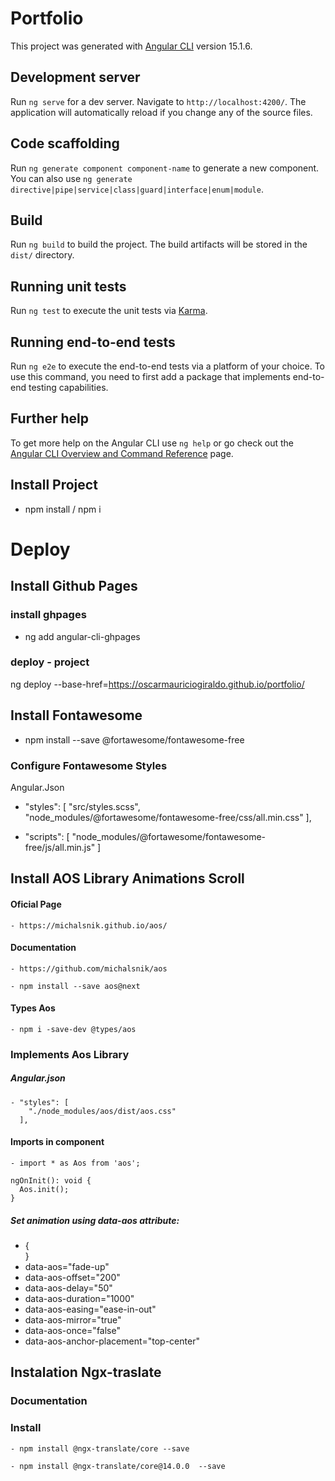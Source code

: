 # Portfolio

This project was generated with [Angular CLI](https://github.com/angular/angular-cli) version 15.1.6.

## Development server

Run `ng serve` for a dev server. Navigate to `http://localhost:4200/`. The application will automatically reload if you change any of the source files.

## Code scaffolding

Run `ng generate component component-name` to generate a new component. You can also use `ng generate directive|pipe|service|class|guard|interface|enum|module`.

## Build

Run `ng build` to build the project. The build artifacts will be stored in the `dist/` directory.

## Running unit tests

Run `ng test` to execute the unit tests via [Karma](https://karma-runner.github.io).

## Running end-to-end tests

Run `ng e2e` to execute the end-to-end tests via a platform of your choice. To use this command, you need to first add a package that implements end-to-end testing capabilities.

## Further help

To get more help on the Angular CLI use `ng help` or go check out the [Angular CLI Overview and Command Reference](https://angular.io/cli) page.


## Install Project

  - npm install / npm i


# Deploy
## Install Github Pages

  ### install ghpages

  - ng add angular-cli-ghpages
  ### deploy - project

  ng deploy --base-href=https://oscarmauriciogiraldo.github.io/portfolio/

## Install Fontawesome

  - npm install --save @fortawesome/fontawesome-free

  ### Configure Fontawesome Styles

  Angular.Json

  - "styles": [
    "src/styles.scss",
    "node_modules/@fortawesome/fontawesome-free/css/all.min.css"
  ],

  - "scripts": [
    "node_modules/@fortawesome/fontawesome-free/js/all.min.js"
  ]

## Install AOS Library Animations Scroll

  #### Oficial Page

    - https://michalsnik.github.io/aos/

  #### Documentation

    - https://github.com/michalsnik/aos

    - npm install --save aos@next

  #### Types Aos

    - npm i -save-dev @types/aos

  ### Implements Aos Library 

  ##### Angular.json

    - "styles": [
        "./node_modules/aos/dist/aos.css"
      ],

  #### Imports in component 

    - import * as Aos from 'aos';

    ngOnInit(): void {
      Aos.init();
    }

  ##### Set animation using data-aos attribute:

  - {<div data-aos="fade-in"></div>}
  - data-aos="fade-up"
  - data-aos-offset="200"
  - data-aos-delay="50"
  - data-aos-duration="1000"
  - data-aos-easing="ease-in-out"
  - data-aos-mirror="true"
  - data-aos-once="false"
  - data-aos-anchor-placement="top-center"

## Instalation Ngx-traslate

  ### Documentation

  ### Install
      
    - npm install @ngx-translate/core --save

    - npm install @ngx-translate/core@14.0.0  --save

